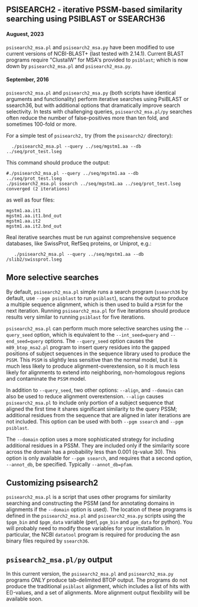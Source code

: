 
## PSISEARCH2 - iterative PSSM-based similarity searching using PSIBLAST or SSEARCH36

#### Auguest, 2023

`psisearch2_msa.pl` and `psisearch2_msa.py` have been modified to use
current versions of NCBI-BLAST+ (last tested with 2.14.1).  Current
BLAST programs require "ClustalW" for MSA's provided to `psiblast`;
which is now down by `psisearch2_msa.pl` and `psisearch2_msa.py`.

#### September, 2016

`psisearch2_msa.pl` and `psisearch2_msa.py` (both scripts have
identical arguments and functionality) perform iterative searches
using PsiBLAST or ssearch36, but with additional options that
dramatically improve search selectivity.  In tests with challenging
queries, `psisearch2_msa.pl/py` searches often reduce the number of
false-positives more than ten fold, and sometimes 100-fold or more.

For a simple test of `psisearch2,` try (from the `psisearch2/` directory):

```
  ./psisearch2_msa.pl --query ../seq/mgstm1.aa --db ../seq/prot_test.lseg
```

This command should produce the output:
```
#./psisearch2_msa.pl --query ../seq/mgstm1.aa --db ../seq/prot_test.lseg
./psisearch2_msa.pl ssearch ../seq/mgstm1.aa ../seq/prot_test.lseg converged (2 iterations)
```
as well as four files:
```
mgstm1.aa.it1
mgstm1.aa.it1.bnd_out
mgstm1.aa.it2
mgstm1.aa.it2.bnd_out
```

Real iterative searches must be run against comprehensive sequence
databases, like SwissProt, RefSeq proteins, or Uniprot, e.g.:

```
   ./psisearch2_msa.pl --query ../seq/mgstm1.aa --db /slib2/swissprot.lseg
```

## More selective searches

By default, `psisearch2_msa.pl` simple runs a search program
(`ssearch36` by default, use `--pgm psisblast` to run `psiblast`),
scans the output to produce a multiple sequence alignment, which is
then used to build a `PSSM` for the next iteration.  Running
`psisearch2_msa.pl` for five iterations should produce results very
similar to running `psiblast` for five iterations.

`psisearch2_msa.pl` can perform much more selective searches using the
`--query_seed` option, which is equivalent to the `--int_seed=query`
and `--end_seed=query` options.  The `--query_seed` option causes the
`m89_btop_msa2.pl` program to insert query residues into the gapped
positions of subject sequences in the sequence library used to produce
the `PSSM`.  This `PSSM` is slightly less sensitive than the normal
model, but it is much less likely to produce alignment-overextension,
so it is much less likely for alignments to extend into neighboring,
non-homologous regions and contaminate the `PSSM` model.

In addition to `--query_seed`, two other options: `--align`, and
`--domain` can also be used to reduce alignment overextension.
`--align` causes `psisearch2_msa.pl` to include only portion of a
subject sequence that aligned the first time it shares significant
similarity to the query PSSM; additional residues from the sequence
that are aligned in later iterations are not included. This option can
be used with both `--pgm ssearch` and `--pgm psiblast`.

The `--domain` option uses a more sophisticated strategy for including
additional residues in a PSSM.  They are included only if the
similarity score across the domain has a probability less than 0.001
(q-value 30). This option is only available for `--pgm ssearch`, and
requires that a second option, `--annot_db`, be specified.  Typically
`--annot_db=pfam`.

## Customizing psisearch2

`psisearch2_msa.pl` is a script that uses other programs for
similarity searching and constructing the PSSM (and for annotating
domains in alignments if the `--domain` option is used).  The location
of these programs is defined in the `psisearch2_msa.pl` and
`psisearch2_msa.py` scripts using the `$pgm_bin` and `$pgm_data`
variable (perl, `pgm_bin` and `pgm_data` for python).  You will
probably need to modify those variables for your installation.  In
particular, the NCBI `datatool` program is required for producing the
asn binary files required by `ssearch36`.

## `psisearch2_msa.pl/py` output

In this current version, the `psisearch2_msa.pl` and
`psisearch2_msa.py` programs *ONLY* produce tab-delimited BTOP output.
The programs do not produce the traditional `psiblast` alignment,
which includes a list of hits with E()-values, and a set of
alignments.  More alignment output flexibility will be available soon.

